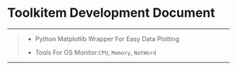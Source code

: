 # Toolkitem Development Document
------

> * Python Matplotlib Wrapper For Easy Data Plotting
>
> * Tools For OS Monitor:`CPU`, `Memory`, `NetWord`
>
>
>
>
>
>
>

------
